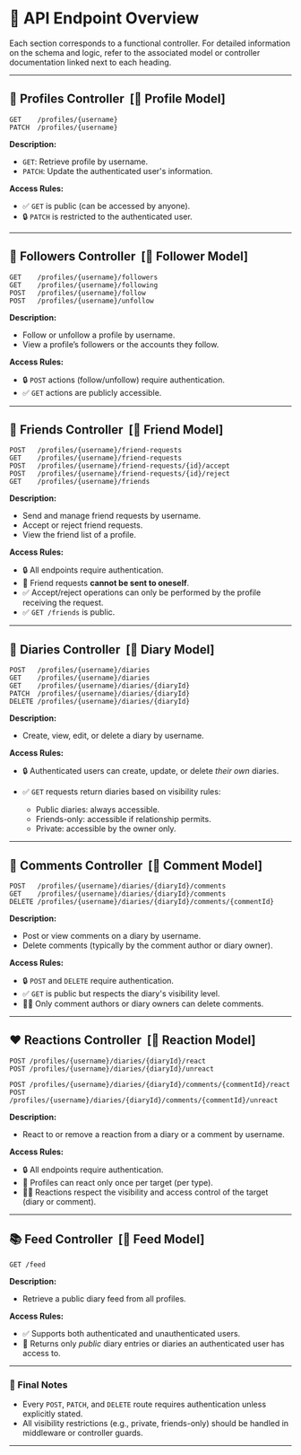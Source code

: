 # 📘 **API Endpoint Overview**

Each section corresponds to a functional controller. For detailed information on the schema and logic, refer to the associated model or controller documentation linked next to each heading.

---

## 👤 **Profiles Controller**  [🔗 Profile Model]

```http
GET    /profiles/{username}
PATCH  /profiles/{username}
```

**Description:**

* `GET`: Retrieve profile by username.
* `PATCH`: Update the authenticated user's information.

**Access Rules:**

* ✅ `GET` is public (can be accessed by anyone).
* 🔒 `PATCH` is restricted to the authenticated user.

---

## 🤝 **Followers Controller**  [🔗 Follower Model]

```http
GET    /profiles/{username}/followers
GET    /profiles/{username}/following
POST   /profiles/{username}/follow
POST   /profiles/{username}/unfollow
```

**Description:**

* Follow or unfollow a profile by username.
* View a profile’s followers or the accounts they follow.

**Access Rules:**

* 🔒 `POST` actions (follow/unfollow) require authentication.
* ✅ `GET` actions are publicly accessible.

---

## 👥 **Friends Controller**  [🔗 Friend Model]

```http
POST   /profiles/{username}/friend-requests
GET    /profiles/{username}/friend-requests
POST   /profiles/{username}/friend-requests/{id}/accept
POST   /profiles/{username}/friend-requests/{id}/reject
GET    /profiles/{username}/friends
```

**Description:**

* Send and manage friend requests by username.
* Accept or reject friend requests.
* View the friend list of a profile.

**Access Rules:**

* 🔒 All endpoints require authentication.
* 🚫 Friend requests **cannot be sent to oneself**.
* ✅ Accept/reject operations can only be performed by the profile receiving the request.
* ✅ `GET /friends` is public.

---

## 📔 **Diaries Controller**  [🔗 Diary Model]

```http
POST   /profiles/{username}/diaries
GET    /profiles/{username}/diaries
GET    /profiles/{username}/diaries/{diaryId}
PATCH  /profiles/{username}/diaries/{diaryId}
DELETE /profiles/{username}/diaries/{diaryId}
```

**Description:**

* Create, view, edit, or delete a diary by username.

**Access Rules:**

* 🔒 Authenticated users can create, update, or delete *their own* diaries.
* ✅ `GET` requests return diaries based on visibility rules:

  * Public diaries: always accessible.
  * Friends-only: accessible if relationship permits.
  * Private: accessible by the owner only.

---

## 💬 **Comments Controller**  [🔗 Comment Model]

```http
POST   /profiles/{username}/diaries/{diaryId}/comments
GET    /profiles/{username}/diaries/{diaryId}/comments
DELETE /profiles/{username}/diaries/{diaryId}/comments/{commentId}
```

**Description:**

* Post or view comments on a diary by username.
* Delete comments (typically by the comment author or diary owner).

**Access Rules:**

* 🔒 `POST` and `DELETE` require authentication.
* ✅ `GET` is public but respects the diary's visibility level.
* 🧑‍⚖️ Only comment authors or diary owners can delete comments.

---

## ❤️ **Reactions Controller**  [🔗 Reaction Model]

```http
POST /profiles/{username}/diaries/{diaryId}/react
POST /profiles/{username}/diaries/{diaryId}/unreact

POST /profiles/{username}/diaries/{diaryId}/comments/{commentId}/react
POST /profiles/{username}/diaries/{diaryId}/comments/{commentId}/unreact
```

**Description:**

* React to or remove a reaction from a diary or a comment by username.

**Access Rules:**

* 🔒 All endpoints require authentication.
* 🚫 Profiles can react only once per target (per type).
* 🧑‍⚖️ Reactions respect the visibility and access control of the target (diary or comment).

---

## 📚 **Feed Controller**  [🔗 Feed Model]

```http
GET /feed
```

**Description:**

* Retrieve a public diary feed from all profiles.

**Access Rules:**

* ✅ Supports both authenticated and unauthenticated users.
* 📖 Returns only *public* diary entries or diaries an authenticated user has access to.

---

### 📌 Final Notes

* Every `POST`, `PATCH`, and `DELETE` route requires authentication unless explicitly stated.
* All visibility restrictions (e.g., private, friends-only) should be handled in middleware or controller guards.

---
